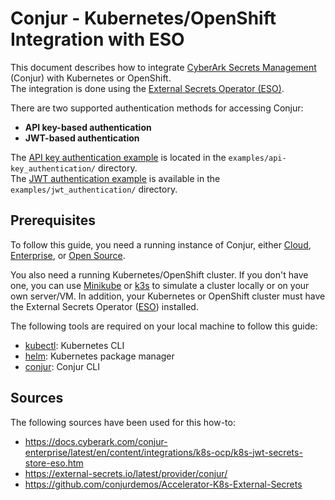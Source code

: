 # Conjur - Kubernetes/OpenShift Integration with ESO

This document describes how to integrate [CyberArk Secrets Management](https://www.cyberark.com/products/secrets-management/) (Conjur) with Kubernetes or OpenShift.  
The integration is done using the [External Secrets Operator (ESO)](https://external-secrets.io/latest/).

There are two supported authentication methods for accessing Conjur:

- **API key-based authentication**  
- **JWT-based authentication**

The [API key authentication example](examples/api-key_authentication/README.md) is located in the `examples/api-key_authentication/` directory.  
The [JWT authentication example](examples/jwt_authentication/README.md) is available in the `examples/jwt_authentication/` directory.

## Prerequisites

To follow this guide, you need a running instance of Conjur, either 
[Cloud](https://docs.cyberark.com/conjur-cloud/latest/en/Content/ConjurCloud/cl_ConjurCloudOverview.htm), 
[Enterprise](https://docs.cyberark.com/conjur-enterprise/latest/en/Content/Enterprise/WhatIsConjur.html?tocpath=Get%20started%7C_____1), 
or [Open Source](https://docs.cyberark.com/conjur-open-source/Latest/en/Content/Overview/Conjur-OSS-Suite-Overview.html).

You also need a running Kubernetes/OpenShift cluster. If you don't have one, you can use 
[Minikube](https://minikube.sigs.k8s.io/docs/start/) or [k3s](https://k3s.io/) to simulate a cluster locally or on your own server/VM.
In addition, your Kubernetes or OpenShift cluster must have the External Secrets Operator ([ESO](https://external-secrets.io/latest/)) installed.


The following tools are required on your local machine to follow this guide:

- [kubectl](https://kubernetes.io/docs/tasks/tools/install-kubectl/): Kubernetes CLI
- [helm](https://helm.sh/docs/intro/install/): Kubernetes package manager
- [conjur](https://github.com/cyberark/conjur-cli-go): Conjur CLI

## Sources

The following sources have been used for this how-to:

- https://docs.cyberark.com/conjur-enterprise/latest/en/content/integrations/k8s-ocp/k8s-jwt-secrets-store-eso.htm
- https://external-secrets.io/latest/provider/conjur/
- https://github.com/conjurdemos/Accelerator-K8s-External-Secrets
